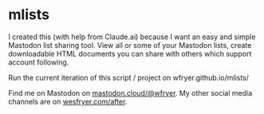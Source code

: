 # mlists
I created this (with help from Claude.ai) because I want an easy and simple Mastodon list sharing tool. View all or some of your Mastodon lists, create downloadable HTML documents you can share with others which support account following.

Run the current iteration of this script / project on wfryer.github.io/mlists/

Find me on Mastodon on [mastodon.cloud/@wfryer](url). My other social media channels are on [wesfryer.com/after](url).
